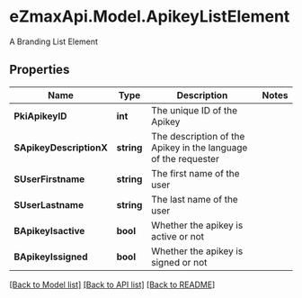 # eZmaxApi.Model.ApikeyListElement
A Branding List Element

## Properties

Name | Type | Description | Notes
------------ | ------------- | ------------- | -------------
**PkiApikeyID** | **int** | The unique ID of the Apikey | 
**SApikeyDescriptionX** | **string** | The description of the Apikey in the language of the requester | 
**SUserFirstname** | **string** | The first name of the user | 
**SUserLastname** | **string** | The last name of the user | 
**BApikeyIsactive** | **bool** | Whether the apikey is active or not | 
**BApikeyIssigned** | **bool** | Whether the apikey is signed or not | 

[[Back to Model list]](../README.md#documentation-for-models) [[Back to API list]](../README.md#documentation-for-api-endpoints) [[Back to README]](../README.md)

